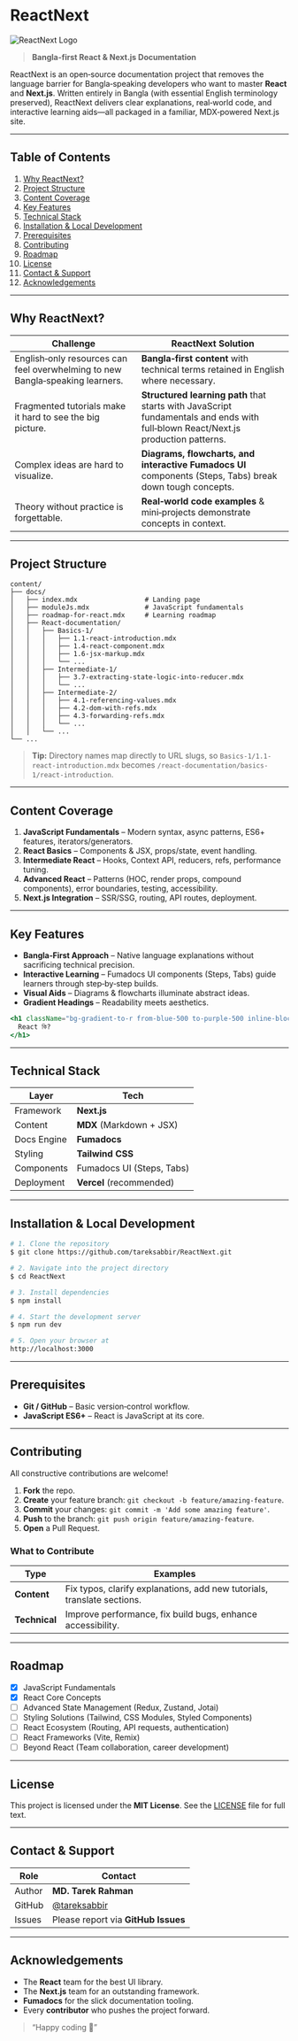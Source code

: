 # ReactNext

![ReactNext Logo](./public/reactnext-logo.svg)

> **Bangla-first React & Next.js Documentation**

ReactNext is an open‑source documentation project that removes the language barrier for Bangla‑speaking developers who want to master **React** and **Next.js**. Written entirely in Bangla (with essential English terminology preserved), ReactNext delivers clear explanations, real‑world code, and interactive learning aids—all packaged in a familiar, MDX‑powered Next.js site.

---

## Table of Contents

1. [Why ReactNext?](#why-reactnext)
2. [Project Structure](#project-structure)
3. [Content Coverage](#content-coverage)
4. [Key Features](#key-features)
5. [Technical Stack](#technical-stack)
6. [Installation & Local Development](#installation--local-development)
7. [Prerequisites](#prerequisites)
8. [Contributing](#contributing)
9. [Roadmap](#roadmap)
10. [License](#license)
11. [Contact & Support](#contact--support)
12. [Acknowledgements](#acknowledgements)

---

## Why ReactNext?

| Challenge                                                                     | ReactNext Solution                                                                                                                |
| ----------------------------------------------------------------------------- | --------------------------------------------------------------------------------------------------------------------------------- |
| English‑only resources can feel overwhelming to new Bangla‑speaking learners. | **Bangla‑first content** with technical terms retained in English where necessary.                                                |
| Fragmented tutorials make it hard to see the big picture.                     | **Structured learning path** that starts with JavaScript fundamentals and ends with full‑blown React/Next.js production patterns. |
| Complex ideas are hard to visualize.                                          | **Diagrams, flowcharts, and interactive Fumadocs UI** components (Steps, Tabs) break down tough concepts.                         |
| Theory without practice is forgettable.                                       | **Real‑world code examples** & mini‑projects demonstrate concepts in context.                                                     |

---

## Project Structure

```text
content/
├── docs/
│   ├── index.mdx                 # Landing page
│   ├── moduleJs.mdx              # JavaScript fundamentals
│   ├── roadmap-for-react.mdx     # Learning roadmap
│   ├── React-documentation/
│   │   ├── Basics-1/
│   │   │   ├── 1.1-react-introduction.mdx
│   │   │   ├── 1.4-react-component.mdx
│   │   │   ├── 1.6-jsx-markup.mdx
│   │   │   └── ...
│   │   ├── Intermediate-1/
│   │   │   ├── 3.7-extracting-state-logic-into-reducer.mdx
│   │   │   └── ...
│   │   ├── Intermediate-2/
│   │   │   ├── 4.1-referencing-values.mdx
│   │   │   ├── 4.2-dom-with-refs.mdx
│   │   │   ├── 4.3-forwarding-refs.mdx
│   │   │   └── ...
│   │   └── ...
└── ...
```

> **Tip:** Directory names map directly to URL slugs, so `Basics-1/1.1-react-introduction.mdx` becomes `/react-documentation/basics-1/react-introduction`.

---

## Content Coverage

1. **JavaScript Fundamentals** – Modern syntax, async patterns, ES6+ features, iterators/generators.
2. **React Basics** – Components & JSX, props/state, event handling.
3. **Intermediate React** – Hooks, Context API, reducers, refs, performance tuning.
4. **Advanced React** – Patterns (HOC, render props, compound components), error boundaries, testing, accessibility.
5. **Next.js Integration** – SSR/SSG, routing, API routes, deployment.

---

## Key Features

* **Bangla‑First Approach** – Native language explanations without sacrificing technical precision.
* **Interactive Learning** – Fumadocs UI components (Steps, Tabs) guide learners through step‑by‑step builds.
* **Visual Aids** – Diagrams & flowcharts illuminate abstract ideas.
* **Gradient Headings** – Readability meets aesthetics.

```jsx
<h1 className="bg-gradient-to-r from-blue-500 to-purple-500 inline-block text-transparent bg-clip-text text-3xl pt-2">
  React কি?
</h1>
```

---

## Technical Stack

| Layer       | Tech                      |
| ----------- | ------------------------- |
| Framework   | **Next.js**               |
| Content     | **MDX** (Markdown + JSX)  |
| Docs Engine | **Fumadocs**              |
| Styling     | **Tailwind CSS**          |
| Components  | Fumadocs UI (Steps, Tabs) |
| Deployment  | **Vercel** (recommended)  |

---

## Installation & Local Development

```bash
# 1. Clone the repository
$ git clone https://github.com/tareksabbir/ReactNext.git

# 2. Navigate into the project directory
$ cd ReactNext

# 3. Install dependencies
$ npm install

# 4. Start the development server
$ npm run dev

# 5. Open your browser at
http://localhost:3000
```

---

## Prerequisites

* **Git / GitHub** – Basic version‑control workflow.
* **JavaScript ES6+** – React is JavaScript at its core.

---

## Contributing

All constructive contributions are welcome!

1. **Fork** the repo.
2. **Create** your feature branch: `git checkout -b feature/amazing-feature`.
3. **Commit** your changes: `git commit -m 'Add some amazing feature'`.
4. **Push** to the branch: `git push origin feature/amazing-feature`.
5. **Open** a Pull Request.

### What to Contribute

| Type          | Examples                                                                |
| ------------- | ----------------------------------------------------------------------- |
| **Content**   | Fix typos, clarify explanations, add new tutorials, translate sections. |
| **Technical** | Improve performance, fix build bugs, enhance accessibility.             |

---

## Roadmap

* [x] JavaScript Fundamentals
* [x] React Core Concepts
* [ ] Advanced State Management (Redux, Zustand, Jotai)
* [ ] Styling Solutions (Tailwind, CSS Modules, Styled Components)
* [ ] React Ecosystem (Routing, API requests, authentication)
* [ ] React Frameworks (Vite, Remix)
* [ ] Beyond React (Team collaboration, career development)

---

## License

This project is licensed under the **MIT License**. See the [LICENSE](LICENSE) file for full text.

---

## Contact & Support

| Role   | Contact                                        |
| ------ | ---------------------------------------------- |
| Author | **MD. Tarek Rahman**                           |
| GitHub | [@tareksabbir](https://github.com/tareksabbir) |
| Issues | Please report via **GitHub Issues**            |

---

## Acknowledgements

* The **React** team for the best UI library.
* The **Next.js** team for an outstanding framework.
* **Fumadocs** for the slick documentation tooling.
* Every **contributor** who pushes the project forward.

> “Happy coding 🚀”
